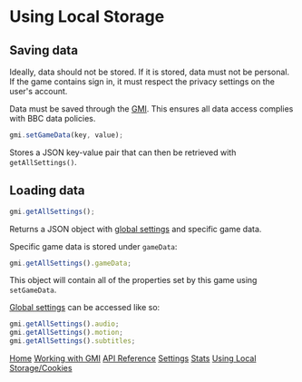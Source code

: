 # Using Local Storage

## Saving data

Ideally, data should not be stored. If it is stored, data must not be personal. If the game contains sign in, it must respect the privacy settings on the user's account.

Data must be saved through the [GMI](gmi.md). This ensures all data access complies with BBC data policies.

```javascript
gmi.setGameData(key, value);
```

Stores a JSON key-value pair that can then be retrieved with `getAllSettings()`.

## Loading data

```javascript
gmi.getAllSettings();
```

Returns a JSON object with [global settings](settings.md#global-settings) and specific game data.

Specific game data is stored under `gameData`:

```javascript
gmi.getAllSettings().gameData;
```

This object will contain all of the properties set by this game using `setGameData`.

[Global settings](settings.md#global-settings) can be accessed like so:

```javascript
gmi.getAllSettings().audio;
gmi.getAllSettings().motion;
gmi.getAllSettings().subtitles;
```

[Home](../README.md)
[Working with GMI](working-with-gmi.md)
[API Reference](gmi.md)
[Settings](settings.md)
[Stats](stats.md#stats)
[Using Local Storage/Cookies](data-storage.md#using-local-storagecookies)